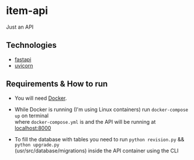 # item-api

Just an API

## Technologies

- [fastapi](https://fastapi.tiangolo.com/)
- [uvicorn](https://www.uvicorn.org/)

## Requirements & How to run

- You will need [Docker](https://docs.docker.com/get-docker/).
- While Docker is running (I'm using Linux containers) run `docker-compose up` on terminal\
where `docker-compose.yml` is and the API will be running at [localhost:8000](http://localhost:8000)

- To fill the database with tables you need to run `python revision.py` && `python upgrade.py`\
(usr/src/database/migrations) inside the API container using the CLI
